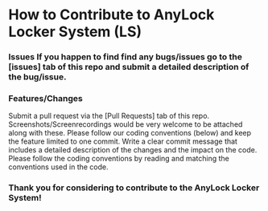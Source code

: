 <h1>How to Contribute to AnyLock Locker System (LS)</h1>
<h3>Issues</h3s>
If you happen to find find any bugs/issues go to the [issues] tab of this repo and submit a detailed description of the bug/issue. 
<h3>Features/Changes</h3>
Submit a pull request via the [Pull Requests] tab of this repo. Screenshots/Screenrecordings would be very welcome to be attached along with these. Please follow our coding conventions (below) and keep the feature limited to one commit. Write a clear commit message that includes a detailed description of the changes and the impact on the code. Please follow the coding conventions by reading and matching the conventions used in the code. 

<h3>Thank you for considering to contribute to the AnyLock Locker System!</h3>
